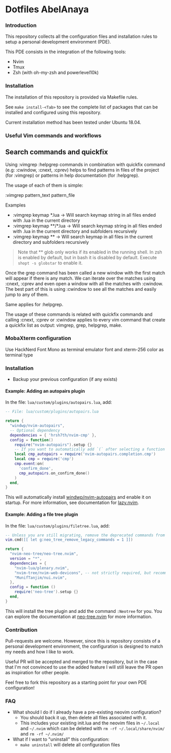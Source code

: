 # Dotfiles AbelAnaya

### Introduction

This repository collects all the configuration files and installation rules to setup a personal development
environment (PDE).

This PDE consists in the integration of the following tools:
- Nvim
- Tmux
- Zsh (with oh-my-zsh and powerlevel10k)

### Installation

The installation of this repository is provided via Makefile rules.

See `make install-<Tab>` to see the complete list of packages that can be installed and configured using this
repository.

Current installation method has been tested under Ubuntu 18.04.

### Useful Vim commands and workflows

## Search commands and quickfix

Using :vimgrep :helpgrep commands in combination with quickfix command (e.g: :cwindow, :cnext, :cprev) helps to find
patterns in files of the project (for :vimgrep) or patterns in help documentation (for :helpgrep).

The usage of each of them is simple:

:vimgrep pattern_text pattern_file

Examples

- :vimgrep keymap *.lua -> Will search keymap string in all files ended with .lua in the current directory
- :vimgrep keymap **/*.lua -> Will search keymap string in all files ended with .lua in the current directory and  subfolders recursively
- :vimgrep keymap ** -> Will search keymap in all files in the current directory and subfolders recursively

> Note that ** glob only works if its enabled in the running shell. In zsh is enabled by default, but in bash it is
> disabled by default. Execute `shopt -s globstar` to enable it.

Once the grep command has been called a new window with the first match will appear if there is any match. We can
iterate over the matches using :cnext, :cprev and even open a window with all the matches with :cwindow. The best part
of this is using :cwindow to see all the matches and easily jump to any of them.

Same applies for :helpgrep.

The usage of these commands is related with quickfix commands and calling :cnext, :cprev or :cwindow applies to every
vim command that create a quickfix list as output: vimgrep, grep, helpgrep, make.

### MobaXterm configuration

Use HackNerd Font Mono as terminal emulator font and xterm-256 color as terminal type

### Installation

* Backup your previous configuration (if any exists)

#### Example: Adding an autopairs plugin

In the file: `lua/custom/plugins/autopairs.lua`, add:

```lua
-- File: lua/custom/plugins/autopairs.lua

return {
  "windwp/nvim-autopairs",
  -- Optional dependency
  dependencies = { 'hrsh7th/nvim-cmp' },
  config = function()
    require("nvim-autopairs").setup {}
    -- If you want to automatically add `(` after selecting a function or method
    local cmp_autopairs = require('nvim-autopairs.completion.cmp')
    local cmp = require('cmp')
    cmp.event:on(
      'confirm_done',
      cmp_autopairs.on_confirm_done()
    )
  end,
}
```


This will automatically install [windwp/nvim-autopairs](https://github.com/windwp/nvim-autopairs) and enable it on startup. For more information, see documentation for [lazy.nvim](https://github.com/folke/lazy.nvim).

#### Example: Adding a file tree plugin

In the file: `lua/custom/plugins/filetree.lua`, add:

```lua
-- Unless you are still migrating, remove the deprecated commands from v1.x
vim.cmd([[ let g:neo_tree_remove_legacy_commands = 1 ]])

return {
  "nvim-neo-tree/neo-tree.nvim",
  version = "*",
  dependencies = {
    "nvim-lua/plenary.nvim",
    "nvim-tree/nvim-web-devicons", -- not strictly required, but recommended
    "MunifTanjim/nui.nvim",
  },
  config = function ()
    require('neo-tree').setup {}
  end,
}
```

This will install the tree plugin and add the command `:Neotree` for you. You can explore the documentation at [neo-tree.nvim](https://github.com/nvim-neo-tree/neo-tree.nvim) for more information.

### Contribution

Pull-requests are welcome. However, since this is repository consists of a personal development environment, the
configuration is designed to match my needs and how I like to work.

Useful PR will be accepted and merged to the repository, but in the case that I'm not convinced to use the added
feature I will still leave the PR open as inspiration for other people.

Feel free to fork this repository as a starting point for your own PDE configuration!

### FAQ

* What should I do if I already have a pre-existing neovim configuration?
  * You should back it up, then delete all files associated with it.
  * This includes your existing init.lua and the neovim files in `~/.local` and `~/.nvim`  which can be deleted with
    `rm -rf ~/.local/share/nvim/` and `rm -rf ~/.nvim/`
* What if I want to "uninstall" this configuration:
  * `make uninstall` will delete all configuration files

